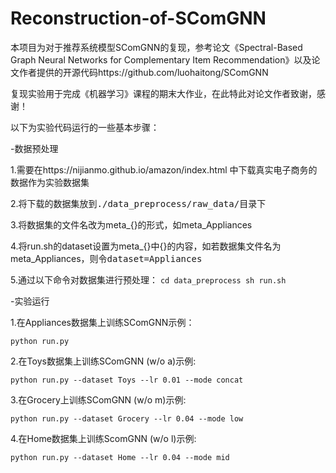 # Reconstruction-of-SComGNN
本项目为对于推荐系统模型SComGNN的复现，参考论文《Spectral-Based Graph Neural Networks for Complementary Item Recommendation》以及论文作者提供的开源代码https://github.com/luohaitong/SComGNN

复现实验用于完成《机器学习》课程的期末大作业，在此特此对论文作者致谢，感谢！

以下为实验代码运行的一些基本步骤：

-数据预处理

1.需要在https://nijianmo.github.io/amazon/index.html 中下载真实电子商务的数据作为实验数据集

2.将下载的数据集放到<tt>./data_preprocess/raw_data/</tt>目录下

3.将数据集的文件名改为meta_{}的形式，如meta_Appliances

4.将run.sh的dataset设置为meta_{}中{}的内容，如若数据集文件名为meta_Appliances，则令<tt>dataset=Appliances</tt>

5.通过以下命令对数据集进行预处理：
 		```
    cd data_preprocess
    sh run.sh
    ```
    
-实验运行

1.在Appliances数据集上训练SComGNN示例：
```
python run.py
```
2.在Toys数据集上训练SComGNN (w/o a)示例:
```
python run.py --dataset Toys --lr 0.01 --mode concat
```
3.在Grocery上训练SComGNN (w/o m)示例:
```
python run.py --dataset Grocery --lr 0.04 --mode low
```
4.在Home数据集上训练ScomGNN (w/o l)示例:
```
python run.py --dataset Home --lr 0.04 --mode mid

		


